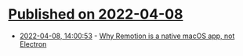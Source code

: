 # [Published on 2022-04-08](index.md)

* [2022-04-08, 14:00:53](https://news.ycombinator.com/item?id=30956846) - [Why Remotion is a native macOS app, not Electron](https://www.remotion.com/blog/why-remotion-is-a-native-macos-app-not-electron)
